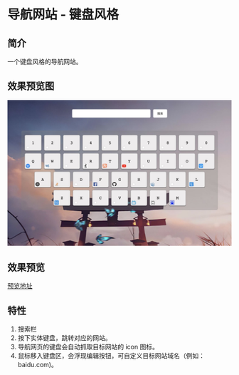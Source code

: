 # 导航网站 - 键盘风格

## 简介

一个键盘风格的导航网站。

## 效果预览图

![预览图](https://github.com/JaylanWood/webNav-kbdStyle/raw/master/img/preview.jpg)

## 效果预览

[预览地址](https://jaylanwood.github.io/webNav-kbdStyle/)

## 特性

1. 搜索栏
2. 按下实体键盘，跳转对应的网站。
3. 导航网页的键盘会自动抓取目标网站的 icon 图标。
4. 鼠标移入键盘区，会浮现编辑按钮，可自定义目标网站域名（例如：baidu.com)。

